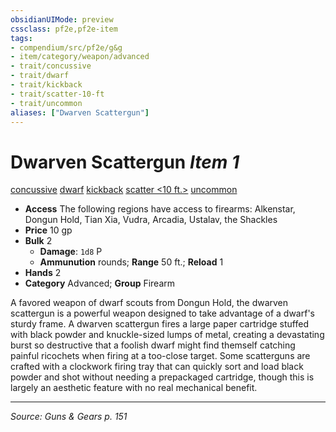 ```yaml
---
obsidianUIMode: preview
cssclass: pf2e,pf2e-item
tags:
- compendium/src/pf2e/g&g
- item/category/weapon/advanced
- trait/concussive
- trait/dwarf
- trait/kickback
- trait/scatter-10-ft
- trait/uncommon
aliases: ["Dwarven Scattergun"]
---
```

# Dwarven Scattergun *Item 1*  
[concussive](concussive-g-g.md "Concussive Weapon Trait")  [dwarf](dwarf.md "Dwarf Ancestry & Heritage Trait")  [kickback](kickback-g-g.md "Kickback Weapon Trait")  [scatter <10 ft.>](rules/traits/scatter-10-ft-g-g.md "Scatter Weapon Trait")  [uncommon](uncommon.md "Uncommon Rarity Trait")  

- **Access** The following regions have access to firearms: Alkenstar, Dongun Hold, Tian Xia, Vudra, Arcadia, Ustalav, the Shackles
- **Price** 10 gp
- **Bulk** 2
  - **Damage**: `1d8` P
  - **Ammunution** rounds; **Range** 50 ft.; **Reload** 1
- **Hands** 2
- **Category** Advanced; **Group** Firearm 

A favored weapon of dwarf scouts from Dongun Hold, the dwarven scattergun is a powerful weapon designed to take advantage of a dwarf's sturdy frame. A dwarven scattergun fires a large paper cartridge stuffed with black powder and knuckle-sized lumps of metal, creating a devastating burst so destructive that a foolish dwarf might find themself catching painful ricochets when firing at a too-close target. Some scatterguns are crafted with a clockwork firing tray that can quickly sort and load black powder and shot without needing a prepackaged cartridge, though this is largely an aesthetic feature with no real mechanical benefit.


---
*Source: Guns & Gears p. 151*